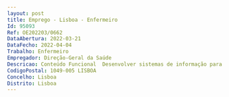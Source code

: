 ```yaml
--- 
layout: post
title: Emprego - Lisboa - Enfermeiro
Id: 95093
Ref: OE202203/0662
DataAbertura: 2022-03-21
DataFecho: 2022-04-04
Trabalho: Enfermeiro
Empregador: Direção-Geral da Saúde
Descricao: Conteúdo Funcional  Desenvolver sistemas de informação para conhecer o estado de saúde da população e seus determinantes. Exercício de funções no âmbito da área de vigilância epidemiológica de doenças abrangidas por sistemas de vigilância em Saúde Pública e de determinantes em saúde, ou na área de monitorização do estado de saúde da população e seus determinantes. Funções na área de investigação em saúde.Perfil de Competências  Conhecimentos técnicos e capacidade na descrição, análise, interpretação e comunicação do nível de saúde de uma população e grupos que a integram (capacidade de sistematização, resumo e adequabilidade ao público alvo)  Domínio e experiência na análise de risco, gestão de risco, e comunicação de risco no contexto da vigilância epidemiológica  Conhecimentos no estudo de outras doenças ou fenómenos que possam ser considerados problemas de saúde pública, e na investigação de problemas de saúde com repercussão populacional e seus fatores determinantes  Capacidade de orientar tecnicamente ou experiência na realização de estudos epidemiológicos de âmbito nacional e internacional  Capacidade na utilização de ferramentas informáticas de apoio à vigilância epidemiológica  Experiência na colaboração na análise e transferência de dados e informação de saúde, designadamente com os serviços de Saúde Pública de outros níveis  Experiência comprovada na área de Saúde, Saúde Pública ou Epidemiologia  Experiência na área de investigação em saúde  Experiência em Sistemas de Informação em Saúde  Aptidão para trabalhar em equipa, Relacionamento interpessoal, Capacidade de comunicação verbal  Responsabilidade e Compromisso com o Serviço.
CodigoPostal: 1049-005 LISBOA
Concelho: Lisboa
Distrito: Lisboa
--- 
```

